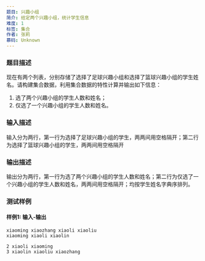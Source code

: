 ```yaml
---
题目: 兴趣小组
简介: 给定两个兴趣小组，统计学生信息
难度: 1
标签: 集合
作者: 张莉
慕码: Unknown
---
```


### 题目描述

现在有两个列表，分别存储了选择了足球兴趣小组和选择了篮球兴趣小组的学生姓名。请构建集合数据，利用集合数据的特性计算并输出如下信息：

1. 选了两个兴趣小组的学生人数和姓名；
2. 仅选了一个兴趣小组的学生人数和姓名。

### 输入描述

输入分为两行，第一行为选择了足球兴趣小组的学生，两两间用空格隔开；第二行为选择了篮球兴趣小组的学生，两两间用空格隔开

### 输出描述

输出分为两行，第一行为选了两个兴趣小组的学生人数和姓名；第二行为仅选了一个兴趣小组的学生人数和姓名，两两间用空格隔开；均按学生姓名字典序排列。

### 测试样例

#### 样例1: 输入-输出

```
xiaoming xiaozhang xiaoli xiaoliu
xiaoming xiaoli xiaolin
```

```
2 xiaoli xiaoming
3 xiaolin xiaoliu xiaozhang
```

